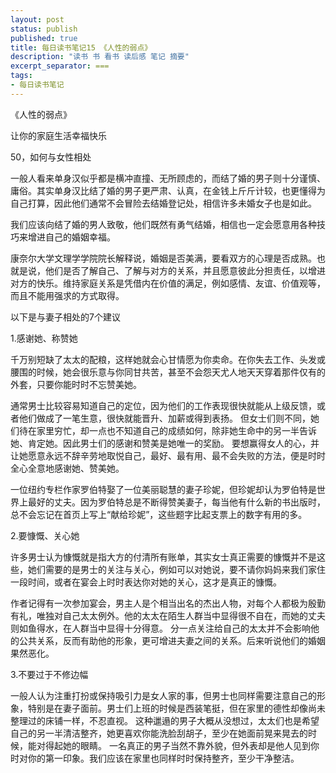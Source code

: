 ```yaml
---
layout: post
status: publish
published: true
title: 每日读书笔记15 《人性的弱点》
description: "读书 书 看书 读后感 笔记 摘要"
excerpt_separator: ===
tags:
- 每日读书笔记
---
```


《人性的弱点》 
 
让你的家庭生活幸福快乐
 
50，如何与女性相处
 
一般人看来单身汉似乎都是横冲直撞、无所顾虑的，而结了婚的男子则十分谨慎、庸俗。其实单身汉比结了婚的男子更严肃、认真，在金钱上斤斤计较，也更懂得为自己打算，因此他们通常不会冒险去结婚登记处，相信许多未婚女子也是如此。
 
我们应该向结了婚的男人致敬，他们既然有勇气结婚，相信也一定会愿意用各种技巧来增进自己的婚姻幸福。

康奈尔大学文理学学院院长解释说，婚姻是否美满，要看双方的心理是否成熟。也就是说，他们是否了解自己、了解与对方的关系，并且愿意彼此分担责任，以增进对方的快乐。维持家庭关系是凭借内在价值的满足，例如感情、友谊、价值观等，而且不能用强求的方式取得。
 
以下是与妻子相处的7个建议

1.感谢她、称赞她
 
千万别短缺了太太的配粮，这样她就会心甘情愿为你卖命。在你失去工作、头发或腰围的时候，她会很乐意与你同甘共苦，甚至不会怨天尤人地天天穿着那件仅有的外套，只要你能时时不忘赞美她。
 
通常男士比较容易知道自己的定位，因为他们的工作表现很快就能从上级反馈，或者他们做成了一笔生意，很快就能晋升、加薪或得到表扬。
但女士们则不同，她们待在家里穷忙，却一点也不知道自己的成绩如何，除非她生命中的另一半告诉她、肯定她。因此男士们的感谢和赞美是她唯一的奖励。
要想赢得女人的心，并让她愿意永远不辞辛劳地取悦自己，最好、最有用、最不会失败的方法，便是时时全心全意地感谢她、赞美她。
 
一位纽约专栏作家罗伯特娶了一位美丽聪慧的妻子珍妮，但珍妮却认为罗伯特是世界上最好的丈夫。因为罗伯特总是不断得赞美妻子，每当他有什么新的书出版时，总不会忘记在首页上写上“献给珍妮”，这些题字比起支票上的数字有用的多。
 
2.要慷慨、关心她
 
许多男士认为慷慨就是指大方的付清所有账单，其实女士真正需要的慷慨并不是这些，她们需要的是男士的关注与关心，例如可以对她说，要不请你妈妈来我们家住一段时间，或者在宴会上时时表达你对她的关心，这才是真正的慷慨。
 
作者记得有一次参加宴会，男主人是个相当出名的杰出人物，对每个人都极为殷勤有礼，唯独对自己太太例外。他的太太在陌生人群当中显得很不自在，而她的丈夫则如鱼得水，在人群当中显得十分得意。
分一点关注给自己的太太并不会影响他的公共关系，反而有助他的形象，更可增进夫妻之间的关系。后来听说他们的婚姻果然恶化。
 
3.不要过于不修边幅
 
一般人认为注重打扮或保持吸引力是女人家的事，但男士也同样需要注意自己的形象，特别是在妻子面前。男士们上班的时候是西装笔挺，但在家里的德性却像尚未整理过的床铺一样，不忍直视。
这种邋遢的男子大概从没想过，太太们也是希望自己的另一半清洁整齐，她更喜欢你能洗脸刮胡子，至少在她面前晃来晃去的时候，能对得起她的眼睛。
一名真正的男子当然不靠外貌，但外表却是他人见到你时对你的第一印象。我们应该在家里也同样时时保持整齐，至少干净整洁。

